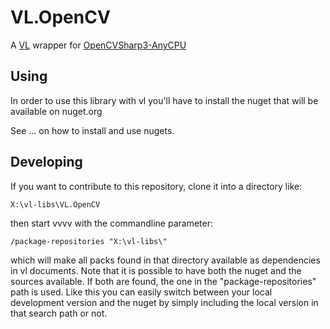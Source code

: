 # VL.OpenCV
A [VL](https://vvvv.org/documentation/vl) wrapper for [OpenCVSharp3-AnyCPU](https://github.com/shimat/opencvsharp)

## Using
In order to use this library with vl you'll have to install the nuget that will be available on nuget.org

See ... on how to install and use nugets.

## Developing
If you want to contribute to this repository, clone it into a directory like:
 
    X:\vl-libs\VL.OpenCV
 
then start vvvv with the commandline parameter:

    /package-repositories "X:\vl-libs\"
    
which will make all packs found in that directory available as dependencies in vl documents. Note that it is possible to have both the nuget and the sources available. If both are found, the one in the "package-repositories" path is used. Like this you can easily switch between your local development version and the nuget by simply including the local version in that search path or not.
